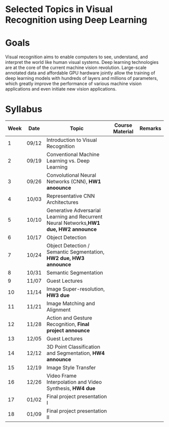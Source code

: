 # Selected Topics in Visual Recognition using Deep Learning

# Goals
Visual recognition aims to enable computers to see, understand, and interpret the world like human visual systems. Deep learning technologies are at the core of the current machine vision revolution. Large-scale annotated data and affordable GPU hardware jointly allow the training of deep learning models with hundreds of layers and millions of parameters, which greatly improve the performance of various machine vision applications and even initiate new vision applications.

# Syllabus
| Week | Date     |Topic                                                                                      | Course Material                                                                                               |  Remarks   |
| ---- | -------- | ------------------------------------------------------------------------------------------| ------------------------------------------------------------------------------------------------------------  | ------ |    
|   1  |  09/12   | Introduction to Visual Recognition                                                        |                                                                                                               |        |
|   2  |  09/19   | Conventional Machine Learning vs. Deep Learning                                           |                                                                                                               |        |
|   3  |  09/26   | Convolutional Neural Networks (CNN), **HW1 anoounce**                                    |                                                                                                                 |        |
|   4  |  10/03   | Representative CNN Architectures                                                          |                                                                                                               |        |
|   5  |  10/10   | Generative Adversarial Learning and Recurrent Neural Networks,**HW1 due, HW2 announce**   |                                                                                                               |        |
|   6  |  10/17   | Object Detection                                                                          |                                                                                                               |        |
|   7  |  10/24   | Object Detection / Semantic Segmentation, **HW2 due, HW3 announce**                       |                                                                                                               |        |
|   8  |  10/31   | Semantic Segmentation                                                                     |                                                                                                               |        |
|   9  |  11/07   | Guest Lectures                                                                            |                                                                                                               |        |    
|   10 |  11/14   | Image Super-resolution, **HW3 due**                                                       |                                                                                                               |        |    
|   11 |  11/21   | Image Matching and Alignment                                                              |                                                                                                               |        |    
|   12 |  11/28   | Action and Gesture Recognition, **Final project announce**                                |                                                                                                               |        |   
|   13 |  12/05   | Guest Lectures                                                                            |                                                                                                               |        |   
|   14 |  12/12   | 3D Point Classification and Segmentation, **HW4 announce**                                |                                                                                                               |        |   
|   15 |  12/19   | Image Style Transfer                                                                      |                                                                                                               |        |   
|   16 |  12/26   | Video Frame Interpolation and Video Synthesis, **HW4 due**                                |                                                                                                               |        |   
|   17 |  01/02   | Final project presentation I                                                              |                                                                                                               |        |  
|   18 |  01/09   | Final project presentation II                                                             |                                                                                                               |        |  
